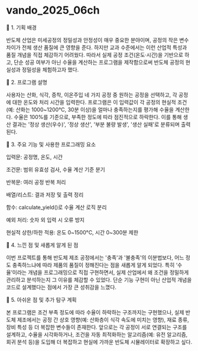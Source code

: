 # vando_2025_06ch

🔹 1. 기획 배경

반도체 산업은 미세공정의 정밀성과 안정성이 매우 중요한 분야이며, 공정의 작은 변수 차이가 전체 생산 품질에 큰 영향을 준다. 하지만 교과 수준에서는 이런 산업적 특성과 품질 개념을 직접 체감하기 어려웠다. 따라서 실제 공정 조건(온도·시간)을 기반으로 하고, 단순 성공 여부가 아닌 수율을 계산하는 프로그램을 제작함으로써 반도체 공정의 현실성과 정밀성을 체험하고자 했다.

🔹 2. 프로그램 설명

사용자는 산화, 식각, 증착, 이온주입 네 가지 공정 중 원하는 공정을 선택하고, 각 공정에 대한 온도와 처리 시간을 입력한다. 프로그램은 이 입력값이 각 공정의 현실적 조건(예: 산화는 1000~1200°C, 30분 이상)을 얼마나 충족하는지를 평가해 수율을 계산한다. 수율은 100%를 기준으로, 부족한 정도에 따라 점진적으로 하락한다. 이를 통해 생산 결과는 '정상 생산(우수)', '정상 생산', '부분 불량 발생', '생산 실패'로 분류되며 출력된다.

🔹 3. 주요 기능 및 사용한 프로그래밍 요소

입력문: 공정명, 온도, 시간

조건문: 범위 유효성 검사, 수율 계산 기준 분기

반복문: 여러 공정 반복 처리

배열/리스트: 결과 저장 및 출력 정리

함수: calculate_yield()로 수율 계산 로직 분리

예외 처리: 숫자 외 입력 시 오류 방지

현실적 상한/하한 적용: 온도 0~1500°C, 시간 0~300분 제한

🔹 4. 느낀 점 및 새롭게 알게 된 점

이번 프로젝트를 통해 반도체 제조 공정에서는 '충족'과 '불충족'의 이분법보다, 어느 정도 충족하느냐에 따라 제품의 품질이 정해진다는 점을 새롭게 알게 되었다. 특히 ‘수율’이라는 개념을 프로그래밍으로 직접 구현하면서, 실제 산업에서 왜 조건을 정밀하게 관리하고 분석하는지 그 이유를 체감할 수 있었다. 단순 기능 구현이 아닌 산업적 개념을 코드로 설계했다는 점에서 가장 큰 성취감을 느꼈다.

🔹 5. 아쉬운 점 및 추가 탐구 계획

본 프로그램은 조건 부족 정도에 따라 수율이 하락하는 구조까지는 구현했으나, 실제 반도체 제조에서는 공정 간 상호 영향(예: 산화층이 식각 속도에 미치는 영향), 재료 종류, 장비 특성 등 더 복잡한 변수들이 존재한다. 앞으로는 각 공정이 서로 연결되는 구조를 설계하고, 수율을 시각화하거나, 조건을 자동 최적화하는 알고리즘(예: 유전 알고리즘, 회귀 분석 등)을 도입해 더 복잡하고 현실에 가까운 반도체 시뮬레이터로 확장하고 싶다.
